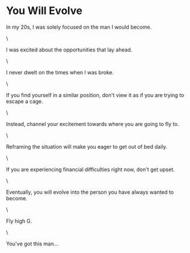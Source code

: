 # You Will Evolve

In my 20s, I was solely focused on the man I would become.

\


I was excited about the opportunities that lay ahead.

\


I never dwelt on the times when I was broke.

\


If you find yourself in a similar position, don't view it as if you are trying to escape a cage.

\


Instead, channel your excitement towards where you are going to fly to.

\


Reframing the situation will make you eager to get out of bed daily.

\


If you are experiencing financial difficulties right now, don't get upset.

\


Eventually, you will evolve into the person you have always wanted to become.

\


Fly high G.

\


You've got this man...
